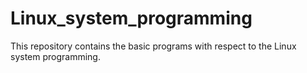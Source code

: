 # Linux_system_programming
This repository contains the basic programs with respect to the Linux system programming.
